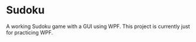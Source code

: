 # Sudoku
A working Sudoku game with a GUI using WPF. This project is currently just for practicing WPF.
